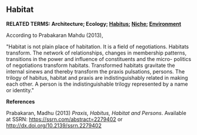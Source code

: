 ## Habitat

**RELATED TERMS: Architecture; Ecology; [Habitus](https://github.com/narrative-environments/CourseCompendium/blob/main/Habitus.md); [Niche](https://github.com/narrative-environments/CourseCompendium/blob/main/Niche.md); [Environment](https://github.com/narrative-environments/CourseCompendium/blob/main/Environment.md)**

According to Prabakaran Mahdu (2013), 

"Habitat is not plain place of habitation. It is a field of negotiations. Habitats transform. The network of relationships, changes in membership patterns, transitions in the power and influence of constituents and the micro- politics of negotiations transform habitats. Transformed habitats gravitate the internal sinews and thereby transform the praxis pulsations, persons. The trilogy of habitus, habitat and praxis are indistinguishably related in making each other. A person is the indistinguishable trilogy represented by a name or identity."

**References**

Prabakaran, Madhu (2013) _Praxis, Habitus, Habitat and Persons_. Available at SSRN: https://ssrn.com/abstract=2279402 or http://dx.doi.org/10.2139/ssrn.2279402
